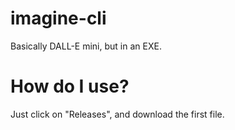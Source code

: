# imagine-cli
Basically DALL-E mini, but in an EXE.

# How do I use?
Just click on "Releases", and download the first file.
